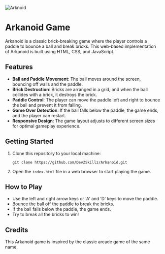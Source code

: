 ![Arknoid](https://github.com/DevZSkillz/Arkanoid/assets/168499822/925b4109-99cd-45c9-867a-830c98fa6aaf)

# Arkanoid Game

Arkanoid is a classic brick-breaking game where the player controls a paddle to bounce a ball and break bricks. This web-based implementation of Arkanoid is built using HTML, CSS, and JavaScript.

## Features

- **Ball and Paddle Movement**: The ball moves around the screen, bouncing off walls and the paddle.
- **Brick Destruction**: Bricks are arranged in a grid, and when the ball collides with a brick, it destroys the brick.
- **Paddle Control**: The player can move the paddle left and right to bounce the ball and prevent it from falling.
- **Game Over Detection**: If the ball falls below the paddle, the game ends, and the player can restart.
- **Responsive Design**: The game layout adjusts to different screen sizes for optimal gameplay experience.

## Getting Started

1. Clone this repository to your local machine:

   ```
   git clone https://github.com/DevZSkillz/Arkanoid.git
   ```

2. Open the `index.html` file in a web browser to start playing the game.

## How to Play

- Use the left and right arrow keys or 'A' and 'D' keys to move the paddle.
- Bounce the ball off the paddle to break the bricks.
- If the ball falls below the paddle, the game ends.
- Try to break all the bricks to win!

## Credits

This Arkanoid game is inspired by the classic arcade game of the same name.
